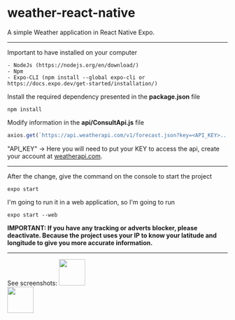 # weather-react-native
A simple Weather application in React Native Expo.

---
Important to have installed on your computer
```
- NodeJs (https://nodejs.org/en/download/)
- Npm
- Expo-CLI (npm install --global expo-cli or https://docs.expo.dev/get-started/installation/)
```
Install the required dependency presented in the **package.json** file
```
npm install
```
Modify information in the **api/ConsultApi.js** file
```js
axios.get(`https://api.weatherapi.com/v1/forecast.json?key=<API_KEY>...`)
```
"API_KEY" -> Here you will need to put your KEY to access the api, create your account at [weatherapi.com](https://weatherapi.com).<br/>

---
After the change, give the command on the console to start the project
```
expo start
```
I'm going to run it in a web application, so I'm going to run
```
expo start --web
```

**IMPORTANT: If you have any tracking or adverts blocker, please deactivate. Because the project uses your IP to know your latitude and longitude to give you more accurate information.**

---
See screenshots:
<img height="60" src="https://i.imgur.com/6QVdWpl.png"/><br/>
<img height="60" src="https://i.imgur.com/7EBoU4n.png"/>
